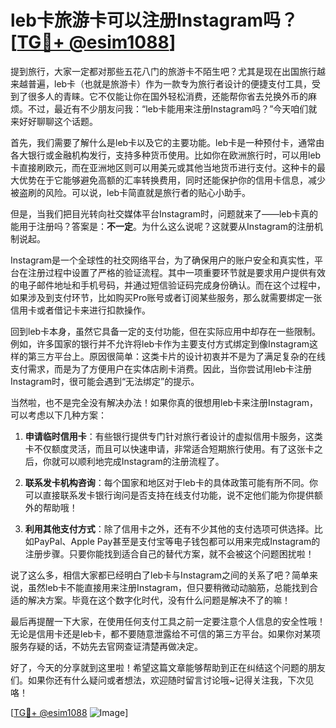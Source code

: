 # leb卡旅游卡可以注册Instagram吗？[[TG💪+ @esim1088](https://t.me/s/esim1088)]

提到旅行，大家一定都对那些五花八门的旅游卡不陌生吧？尤其是现在出国旅行越来越普遍，leb卡（也就是旅游卡）作为一款专为旅行者设计的便捷支付工具，受到了很多人的青睐。它不仅能让你在国外轻松消费，还能帮你省去兑换外币的麻烦。不过，最近有不少朋友问我：“leb卡能用来注册Instagram吗？”今天咱们就来好好聊聊这个话题。

首先，我们需要了解什么是leb卡以及它的主要功能。leb卡是一种预付卡，通常由各大银行或金融机构发行，支持多种货币使用。比如你在欧洲旅行时，可以用leb卡直接刷欧元，而在亚洲地区则可以用美元或其他当地货币进行支付。这种卡的最大优势在于它能够避免高额的汇率转换费用，同时还能保护你的信用卡信息，减少被盗刷的风险。可以说，leb卡简直就是旅行者的贴心小助手。

但是，当我们把目光转向社交媒体平台Instagram时，问题就来了——leb卡真的能用于注册吗？答案是：**不一定**。为什么这么说呢？这就要从Instagram的注册机制说起。

Instagram是一个全球性的社交网络平台，为了确保用户的账户安全和真实性，平台在注册过程中设置了严格的验证流程。其中一项重要环节就是要求用户提供有效的电子邮件地址和手机号码，并通过短信验证码完成身份确认。而在这个过程中，如果涉及到支付环节，比如购买Pro账号或者订阅某些服务，那么就需要绑定一张信用卡或者借记卡来进行扣款操作。

回到leb卡本身，虽然它具备一定的支付功能，但在实际应用中却存在一些限制。例如，许多国家的银行并不允许将leb卡作为主要支付方式绑定到像Instagram这样的第三方平台上。原因很简单：这类卡片的设计初衷并不是为了满足复杂的在线支付需求，而是为了方便用户在实体店刷卡消费。因此，当你尝试用leb卡注册Instagram时，很可能会遇到“无法绑定”的提示。

当然啦，也不是完全没有解决办法！如果你真的很想用leb卡来注册Instagram，可以考虑以下几种方案：

1. **申请临时信用卡**：有些银行提供专门针对旅行者设计的虚拟信用卡服务，这类卡不仅额度灵活，而且可以快速申请，非常适合短期旅行使用。有了这张卡之后，你就可以顺利地完成Instagram的注册流程了。

2. **联系发卡机构咨询**：每个国家和地区对于leb卡的具体政策可能有所不同。你可以直接联系发卡银行询问是否支持在线支付功能，说不定他们能为你提供额外的帮助哦！

3. **利用其他支付方式**：除了信用卡之外，还有不少其他的支付选项可供选择。比如PayPal、Apple Pay甚至是支付宝等电子钱包都可以用来完成Instagram的注册步骤。只要你能找到适合自己的替代方案，就不会被这个问题困扰啦！

说了这么多，相信大家都已经明白了leb卡与Instagram之间的关系了吧？简单来说，虽然leb卡不能直接用来注册Instagram，但只要稍微动动脑筋，总能找到合适的解决方案。毕竟在这个数字化时代，没有什么问题是解决不了的嘛！

最后再提醒一下大家，在使用任何支付工具之前一定要注意个人信息的安全性哦！无论是信用卡还是leb卡，都不要随意泄露给不可信的第三方平台。如果你对某项服务存疑的话，不妨先去官网查证清楚再做决定。

好了，今天的分享就到这里啦！希望这篇文章能够帮助到正在纠结这个问题的朋友们。如果你还有什么疑问或者想法，欢迎随时留言讨论哦~记得关注我，下次见咯！

[[TG💪+ @esim1088](https://t.me/s/esim1088) ![Image](https://i.postimg.cc/4NQfJmqS/Snipaste-2025-05-13-00-14-12.png)]